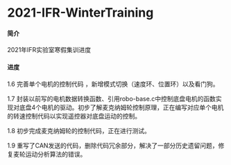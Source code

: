 # 2021-IFR-WinterTraining
#### 简介

2021年IFR实验室寒假集训进度

#### 进度

1.6  完善单个电机的控制代码 ，新增模式切换（速度环、位置环）以及看门狗。

1.7  封装以前写的电机数据转换函数、引用robo-base.c中控制底盘电机的函数实现对底盘4个电机的驱动。初步了解麦克纳姆轮控制原理，正在编写对应单个电机的转速控制代码以实现遥控器对底盘运动的控制。

1.8  初步完成麦克纳姆轮的控制代码，正在进行测试。

1.9  重写了CAN发送的代码，删除代码冗余部分，解决了一部分历史遗留问题，修复麦轮运动分析算法的错误。
